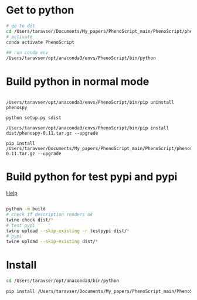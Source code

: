 # Get to python

```bash
# go to dit
cd /Users/taravser/Documents/My_papers/PhenoScript_main/PhenoScript/phenospy_package/phenospy
# activate
conda activate PhenoScript

## run conda env
/Users/taravser/opt/anaconda3/envs/PhenoScript/bin/python
```

# Build python in normal mode

```{bash}

/Users/taravser/opt/anaconda3/envs/PhenoScript/bin/pip uninstall phenospy

python setup.py sdist

/Users/taravser/opt/anaconda3/envs/PhenoScript/bin/pip install dist/phenospy-0.11.tar.gz --upgrade

pip install /Users/taravser/Documents/My_papers/PhenoScript_main/PhenoScript/phenospy_package/dist/phenospy-0.11.tar.gz --upgrade

```


# Build python for test pypi and pypi
[Help](https://realpython.com/pypi-publish-python-package/)

```bash

python -m build
# check if description renders ok
twine check dist/*
# test pypi
twine upload --skip-existing -r testpypi dist/*
# pypi
twine upload --skip-existing dist/*

```

# Install

```bash
cd /Users/taravser/opt/anaconda3/bin/python

pip install /Users/taravser/Documents/My_papers/PhenoScript_main/PhenoScript/phenospy_package/dist/phenospy-0.1.tar.gz --upgrade

```


